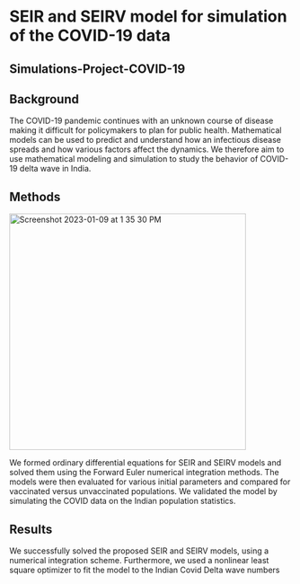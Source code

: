 # SEIR and SEIRV model for simulation of the COVID-19 data
## Simulations-Project-COVID-19

## Background
The COVID-19 pandemic continues with an unknown course of disease making it difficult for policymakers to
plan for public health. Mathematical models can be used to predict and understand how an infectious
disease spreads and how various factors affect the dynamics. We therefore aim to use mathematical modeling and simulation to study the behavior of COVID-19 delta wave in India.

## Methods
<img width="421" alt="Screenshot 2023-01-09 at 1 35 30 PM" src="https://user-images.githubusercontent.com/52592007/211351973-7dfec317-e77b-432a-b2a6-438ddbb91578.png">

We formed ordinary differential equations for SEIR and SEIRV models and solved them using the Forward
Euler numerical integration methods. The models were then evaluated for various initial parameters and compared for vaccinated versus unvaccinated populations. We validated the model by simulating the COVID data on the Indian population statistics.


## Results
We successfully solved the proposed SEIR and SEIRV models, using
a numerical integration scheme. Furthermore, we used a nonlinear least square
optimizer to fit the model to the Indian Covid Delta wave numbers
